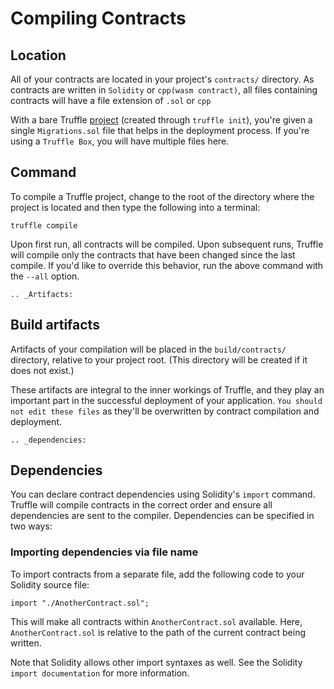 # Compiling Contracts

## Location

All of your contracts are located in your project's `contracts/` directory. As contracts are written in `Solidity` or `cpp(wasm contract)`, all files containing contracts will have a file extension of `.sol` or `cpp`

With a bare Truffle [project](../quickstart.md) (created through `truffle init`), you're given a single `Migrations.sol` file that helps in the deployment process. If you're using a `Truffle Box`, you will have multiple files here.

## Command

To compile a Truffle project, change to the root of the directory where the project is located and then type the following into a terminal:

```shell
truffle compile
```

Upon first run, all contracts will be compiled. Upon subsequent runs, Truffle will compile only the contracts that have been changed since the last compile. If you'd like to override this behavior, run the above command with the `--all` option.

```eval_rst
.. _Artifacts:
```

## Build artifacts

Artifacts of your compilation will be placed in the `build/contracts/` directory, relative to your project root. (This directory will be created if it does not exist.)

These artifacts are integral to the inner workings of Truffle, and they play an important part in the successful deployment of your application. `You should not edit these files` as they'll be overwritten by contract compilation and deployment.

```eval_rst
.. _dependencies:
```

## Dependencies

You can declare contract dependencies using Solidity's `import` command. Truffle will compile contracts in the correct order and ensure all dependencies are sent to the compiler. Dependencies can be specified in two ways:

### Importing dependencies via file name

To import contracts from a separate file, add the following code to your Solidity source file:

```
import "./AnotherContract.sol";
```

This will make all contracts within `AnotherContract.sol` available. Here, `AnotherContract.sol` is relative to the path of the current contract being written.

Note that Solidity allows other import syntaxes as well. See the Solidity `import documentation` for more information.
